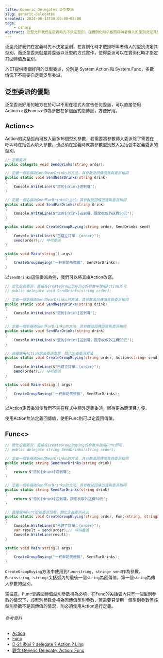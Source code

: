 ```yaml
---
title: Generic Delegates 泛型委派
slug: generic-delegates
createAt: 2024-06-13T00:00:00+08:00
tags:
    - csharp
abstract: 泛型允許我們在定義時先不決定型別，在實例化時才依照呼叫者傳入的型別決定其型別。而泛型委派就是將委派以泛型的方式實作，使得委派可以在實例化時才指定其回傳值及型別。.NET提供兩個好用的泛型委派，分別是 System.Action 和 System.Func，多數情況下不需要自定義泛型委派。
---
```


泛型允許我們在定義時先不決定型別，在實例化時才依照呼叫者傳入的型別決定其型別。而泛型委派就是將委派以泛型的方式實作，使得委派可以在實例化時才指定其回傳值及型別。

.NET提供兩個好用的泛型委派，分別是 System.Action 和 System.Func，多數情況下不需要自定義泛型委派。

## 泛型委派的優點
泛型委派好用的地方在於可以不用在程式內宣告任何委派，可以直接使用Action<>或Func<>作為參數在多個函式間傳遞，方便好用。

## Action<>
Action的尖括弧內可放入最多16個型別參數，若需要將參數傳入委派除了需要在呼叫時在括弧內填入參數，也必須在定義時就將參數型別放入尖括弧中定義委派的型別。

```csharp
// 定義委派
public delegate void SendDrinks(string order);

// 定義一個名稱為SendNearDrinks的方法，其參數及回傳值皆與委派相同
public static void SendNearDrinks(string drink)
{
    Console.WriteLine($"您的{drink}送到囉");
}

// 定義一個名稱為SendFarDrinks的方法，其參數及回傳值皆與委派相同
public static void SendFarDrinks(string drink)
{
    Console.WriteLine($"您的{drink}送到囉，跟您收取外送費50元");
}

public static void CreateGroupBuying(string order, SendDrinks send)
{
    Console.WriteLine($"已建立訂單：{order}");
    send(order);// 呼叫委派
}

static void Main(string[] args)
{
    CreateGroupBuying("一杯鮮奶茶微微", SendFarDrinks);
}
```

以`SendDrinks`這個委派為例，我們可以將其由Action改寫。

```csharp
// 簡化定義委派，直接在CreateGroupBuying的參數中使用Action即可
// public delegate void SendDrinks(string order);

// 定義一個名稱為SendNearDrinks的方法，其參數及回傳值皆與委派相同
public static void SendNearDrinks(string drink)
{
    Console.WriteLine($"您的{drink}送到囉");
}

// 定義一個名稱為SendFarDrinks的方法，其參數及回傳值皆與委派相同
public static void SendFarDrinks(string drink)
{
    Console.WriteLine($"您的{drink}送到囉，跟您收取外送費50元");
}

// 直接使用Action定義委派型態，簡化定義委派寫法
public static void CreateGroupBuying(string order, Action<string> send)
{
    Console.WriteLine($"已建立訂單：{order}");
    send(order);// 呼叫委派
}

static void Main(string[] args)
{
    CreateGroupBuying("一杯鮮奶茶微微", SendFarDrinks);
}
```

以Action定義委派使我們不需在程式中額外定義委派，顯得更為簡潔且方便。

使用Action無法定義回傳值，使用Func則可以定義回傳值。

## Func<>

```csharp
// 簡化定義委派，直接在CreateGroupBuying的參數中使用Func即可
// public delegate string SendDrinks(string order);

// 定義一個名稱為SendNearDrinks的方法，其參數及回傳值皆與委派相同
public static string SendNearDrinks(string drink)
{
    return $"您的{drink}送到囉";
}

// 定義一個名稱為SendFarDrinks的方法，其參數及回傳值皆與委派相同
public static string SendFarDrinks(string drink)
{
    return $"您的{drink}送到囉，跟您收取外送費50元";
}

// 直接使用Func定義委派型態，簡化定義委派寫法
public static void CreateGroupBuying(string order, Func<string, string> send)
{
    Console.WriteLine($"已建立訂單：{order}");
    var result = send(order);// 呼叫委派
    Console.WriteLine(result);
}

static void Main(string[] args)
{
    CreateGroupBuying("一杯鮮奶茶微微", SendFarDrinks);
}
```

`CreateGroupBuying`方法中使用到`Func<string, string> send`作為參數，`Func<string, string>`尖括弧內的最後一個`string`為回傳值，第一個`string`為傳入參數的型別。

需注意，Func會將回傳值型別參數視為必填，在Func的尖括弧內只有一個型別參數的情況下，該型別參數會視為回傳值型別參數，若需要只使用一個型別參數但該型別參數不是回傳值的情況，則必須使用Action進行定義。

###### 參考資料
- [Action]
- [Func]
- [D-21 委派 ? delegate ? Action ? Linq]
- [觀念 Generic Delegate, Action, Func]

[Action]: https://learn.microsoft.com/zh-tw/dotnet/api/system.action-1?view=net-8.0
[Func]: https://learn.microsoft.com/zh-tw/dotnet/api/system.func-2?view=net-8.0
[D-21 委派 ? delegate ? Action ? Linq]: https://ithelp.ithome.com.tw/articles/10270964
[觀念 Generic Delegate, Action, Func]: https://jeffprogrammer.wordpress.com/2015/12/30/%E8%A7%80%E5%BF%B5-generic-delegate-action-func/
